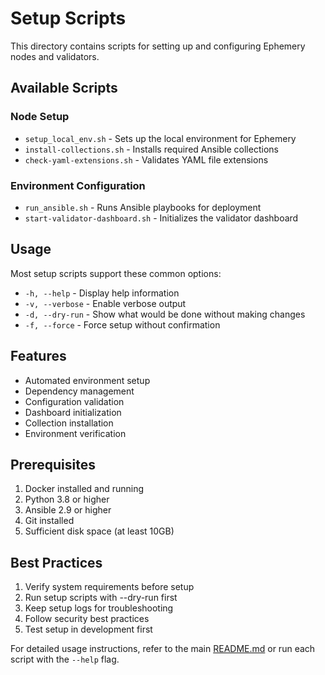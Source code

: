 # Setup Scripts

This directory contains scripts for setting up and configuring Ephemery nodes and validators.

## Available Scripts

### Node Setup
- `setup_local_env.sh` - Sets up the local environment for Ephemery
- `install-collections.sh` - Installs required Ansible collections
- `check-yaml-extensions.sh` - Validates YAML file extensions

### Environment Configuration
- `run_ansible.sh` - Runs Ansible playbooks for deployment
- `start-validator-dashboard.sh` - Initializes the validator dashboard

## Usage

Most setup scripts support these common options:
- `-h, --help` - Display help information
- `-v, --verbose` - Enable verbose output
- `-d, --dry-run` - Show what would be done without making changes
- `-f, --force` - Force setup without confirmation

## Features

- Automated environment setup
- Dependency management
- Configuration validation
- Dashboard initialization
- Collection installation
- Environment verification

## Prerequisites

1. Docker installed and running
2. Python 3.8 or higher
3. Ansible 2.9 or higher
4. Git installed
5. Sufficient disk space (at least 10GB)

## Best Practices

1. Verify system requirements before setup
2. Run setup scripts with --dry-run first
3. Keep setup logs for troubleshooting
4. Follow security best practices
5. Test setup in development first

For detailed usage instructions, refer to the main [README.md](../../README.md) or run each script with the `--help` flag.
